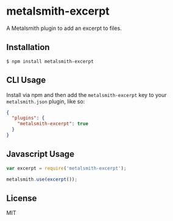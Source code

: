 
# metalsmith-excerpt

  A Metalsmith plugin to add an excerpt to files.

## Installation

    $ npm install metalsmith-excerpt

## CLI Usage

  Install via npm and then add the `metalsmith-excerpt` key to your `metalsmith.json` plugin, like so:

```json
{
  "plugins": {
    "metalsmith-excerpt": true
  } 
}
```

## Javascript Usage

```js
var excerpt = require('metalsmith-excerpt');

metalsmith.use(excerpt());
```

## License

  MIT